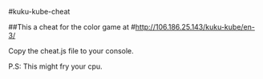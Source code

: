 #kuku-kube-cheat

##This a cheat for the color game at
#http://106.186.25.143/kuku-kube/en-3/

Copy the cheat.js file to your console. 

P.S: This might fry your cpu. 
